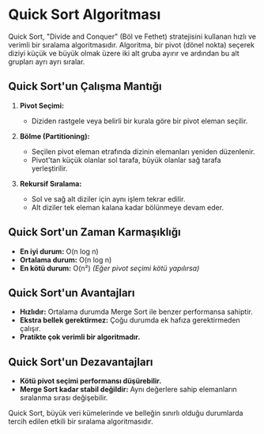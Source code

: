 # Quick Sort Algoritması

Quick Sort, "Divide and Conquer" (Böl ve Fethet) stratejisini kullanan hızlı ve verimli bir sıralama algoritmasıdır. Algoritma, bir pivot (dönel nokta) seçerek diziyi küçük ve büyük olmak üzere iki alt gruba ayırır ve ardından bu alt grupları ayrı ayrı sıralar.

## Quick Sort'un Çalışma Mantığı

1. **Pivot Seçimi:**
   - Diziden rastgele veya belirli bir kurala göre bir pivot eleman seçilir.

2. **Bölme (Partitioning):**
   - Seçilen pivot eleman etrafında dizinin elemanları yeniden düzenlenir.
   - Pivot'tan küçük olanlar sol tarafa, büyük olanlar sağ tarafa yerleştirilir.

3. **Rekursif Sıralama:**
   - Sol ve sağ alt diziler için aynı işlem tekrar edilir.
   - Alt diziler tek eleman kalana kadar bölünmeye devam eder.

## Quick Sort'un Zaman Karmaşıklığı

- **En iyi durum:** O(n log n)
- **Ortalama durum:** O(n log n)
- **En kötü durum:** O(n²) *(Eğer pivot seçimi kötü yapılırsa)*

## Quick Sort'un Avantajları

- **Hızlıdır:** Ortalama durumda Merge Sort ile benzer performansa sahiptir.
- **Ekstra bellek gerektirmez:** Çoğu durumda ek hafıza gerektirmeden çalışır.
- **Pratikte çok verimli bir algoritmadır.**

## Quick Sort'un Dezavantajları

- **Kötü pivot seçimi performansı düşürebilir.**
- **Merge Sort kadar stabil değildir:** Aynı değerlere sahip elemanların sıralanma sırası değişebilir.

Quick Sort, büyük veri kümelerinde ve belleğin sınırlı olduğu durumlarda tercih edilen etkili bir sıralama algoritmasıdır.
